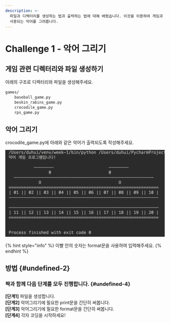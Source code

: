 ```yaml
---
description: >-
  파일과 디렉터리를 생성하는 법과 출력하는 법에 대해 배웠습니다. 이것을 이용하여 게임과 관련된 디렉터리와 파일을 생성하고, 악어 게임에서
  사용되는 악어를 그려봅니다.
---
```


# Challenge 1 - 악어 그리기

## 게임 관련 디렉터리와 파일 생성하기

아래의 구조로 디렉터리와 파일을 생성해주세요.

```text
games/
    baseball_game.py
    beskin_rabins_game.py
    crocodile_game.py
    rps_game.py
```

## 악어 그리기

crocodile\_game.py에 아래와 같은 악어가 출력되도록 작성해주세요.

![&#xC644;&#xC131;&#xB41C; &#xC545;&#xC5B4; &#xAC8C;&#xC784;](../../.gitbook/assets/image%20%2849%29.png)

{% hint style="info" %}
이빨 안의 숫자는 format문을 사용하여 입력해주세요.
{% endhint %}

## 방법 {#undefined-2}

### **짝과** **함께** **다음** **단계를** **모두** **진행합니다.** {#undefined-4}

**\[단계1\]** 파일을 생성합니다.   
**\[단계2\]** 악어그리기에 필요한 print문을 간단히 써봅니다.   
**\[단계3\]** 악어그리기에 필요한 format문을 간단히 써봅니다.   
**\[단계4\]** 각자 코딩을 시작하세요!

